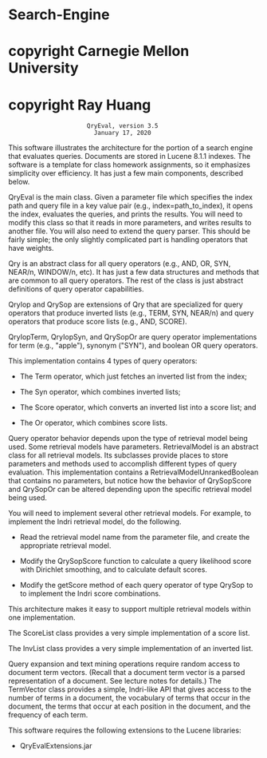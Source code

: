 # Search-Engine
# copyright Carnegie Mellon University
# copyright Ray Huang
                          QryEval, version 3.5
                            January 17, 2020

This software illustrates the architecture for the portion of a search
engine that evaluates queries.  Documents are stored in Lucene 8.1.1
indexes.  The software is a template for class homework assignments,
so it emphasizes simplicity over efficiency.  It has just a few main
components, described below.

QryEval is the main class. Given a parameter file which specifies the
index path and query file in a key value pair (e.g.,
index=path_to_index), it opens the index, evaluates the queries, and
prints the results. You will need to modify this class so that it
reads in more parameters, and writes results to another file.  You
will also need to extend the query parser. This should be fairly
simple; the only slightly complicated part is handling operators that
have weights.

Qry is an abstract class for all query operators (e.g., AND, OR, SYN,
NEAR/n, WINDOW/n, etc).  It has just a few data structures and methods
that are common to all query operators.  The rest of the class is
just abstract definitions of query operator capabilities.

QryIop and QrySop are extensions of Qry that are specialized for
query operators that produce inverted lists (e.g., TERM, SYN, NEAR/n)
and query operators that produce score lists (e.g., AND, SCORE).

QryIopTerm, QryIopSyn, and QrySopOr are query operator
implementations for term (e.g., "apple"), synonym ("SYN"), and boolean
OR query operators.

This implementation contains 4 types of query operators:

  * The Term operator, which just fetches an inverted list from the index;

  * The Syn operator, which combines inverted lists;

  * The Score operator, which converts an inverted list into a score list; and

  * The Or operator, which combines score lists.

Query operator behavior depends upon the type of retrieval model being
used.  Some retrieval models have parameters.  RetrievalModel is an
abstract class for all retrieval models.  Its subclasses provide
places to store parameters and methods used to accomplish different
types of query evaluation.  This implementation contains a
RetrievalModelUnrankedBoolean that contains no parameters, but notice
how the behavior of QrySopScore and QrySopOr can be altered depending
upon the specific retrieval model being used.

You will need to implement several other retrieval models.  For
example, to implement the Indri retrieval model, do the following.

  * Read the retrieval model name from the parameter file, and
    create the appropriate retrieval model.

  * Modify the QrySopScore function to calculate a query likelihood
    score with Dirichlet smoothing, and to calculate default scores.

  * Modify the getScore method of each query operator of type QrySop
    to to implement the Indri score combinations.

This architecture makes it easy to support multiple retrieval models
within one implementation.

The ScoreList class provides a very simple implementation of a score
list.

The InvList class provides a very simple implementation of an inverted
list.

Query expansion and text mining operations require random access to
document term vectors. (Recall that a document term vector is a parsed
representation of a document. See lecture notes for details.)  The
TermVector class provides a simple, Indri-like API that gives access
to the number of terms in a document, the vocabulary of terms that
occur in the document, the terms that occur at each position in the
document, and the frequency of each term.

This software requires the following extensions to the Lucene libraries:
  - QryEvalExtensions.jar
